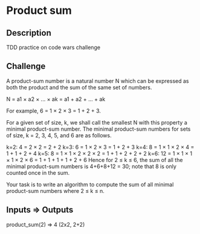 # Product sum

## Description 
TDD practice on code wars challenge

## Challenge

A product-sum number is a natural number N which can be expressed as both the product and the sum of the same set of numbers.

N = a1 × a2 × ... × ak = a1 + a2 + ... + ak

For example, 6 = 1 × 2 × 3 = 1 + 2 + 3.

For a given set of size, k, we shall call the smallest N with this property a minimal product-sum number. The minimal product-sum numbers for sets of size, k = 2, 3, 4, 5, and 6 are as follows.

k=2: 4 = 2 × 2 = 2 + 2
k=3: 6 = 1 × 2 × 3 = 1 + 2 + 3
k=4: 8 = 1 × 1 × 2 × 4 = 1 + 1 + 2 + 4
k=5: 8 = 1 × 1 × 2 × 2 × 2 = 1 + 1 + 2 + 2 + 2
k=6: 12 = 1 × 1 × 1 × 1 × 2 × 6 = 1 + 1 + 1 + 1 + 2 + 6
Hence for 2 ≤ k ≤ 6, the sum of all the minimal product-sum numbers is 4+6+8+12 = 30; note that 8 is only counted once in the sum.

Your task is to write an algorithm to compute the sum of all minimal product-sum numbers where 2 ≤ k ≤ n.

## Inputs => Outputs

product_sum(2) => 4 (2x2, 2+2) 

